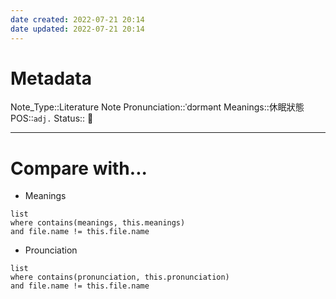 ```yaml
---
date created: 2022-07-21 20:14
date updated: 2022-07-21 20:14
---
```


# Metadata

Note_Type::Literature Note
Pronunciation::ˈdɔrmənt
Meanings::休眠狀態
POS::`adj.`
Status:: 👶

---

# Compare with...

- Meanings

```dataview
list
where contains(meanings, this.meanings)
and file.name != this.file.name
```

- Prounciation

```dataview
list
where contains(pronunciation, this.pronunciation)
and file.name != this.file.name
```
